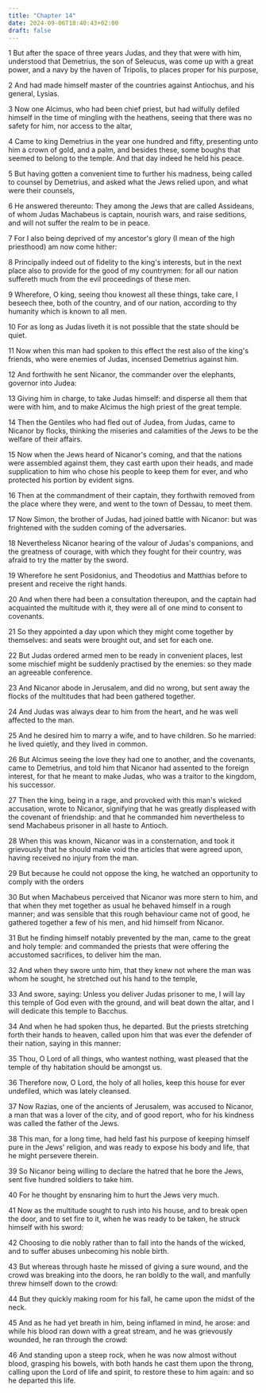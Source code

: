 ```yaml
---
title: "Chapter 14"
date: 2024-09-06T18:40:43+02:00
draft: false
---
```




1 But after the space of three years Judas, and they that were with him, understood that Demetrius, the son of Seleucus, was come up with a great power, and a navy by the haven of Tripolis, to places proper for his purpose,

2 And had made himself master of the countries against Antiochus, and his general, Lysias.

3 Now one Alcimus, who had been chief priest, but had wilfully defiled himself in the time of mingling with the heathens, seeing that there was no safety for him, nor access to the altar,

4 Came to king Demetrius in the year one hundred and fifty, presenting unto him a crown of gold, and a palm, and besides these, some boughs that seemed to belong to the temple. And that day indeed he held his peace.

5 But having gotten a convenient time to further his madness, being called to counsel by Demetrius, and asked what the Jews relied upon, and what were their counsels,

6 He answered thereunto: They among the Jews that are called Assideans, of whom Judas Machabeus is captain, nourish wars, and raise seditions, and will not suffer the realm to be in peace.

7 For I also being deprived of my ancestor's glory (I mean of the high priesthood) am now come hither:

8 Principally indeed out of fidelity to the king's interests, but in the next place also to provide for the good of my countrymen: for all our nation suffereth much from the evil proceedings of these men.

9 Wherefore, O king, seeing thou knowest all these things, take care, I beseech thee, both of the country, and of our nation, according to thy humanity which is known to all men.

10 For as long as Judas liveth it is not possible that the state should be quiet.

11 Now when this man had spoken to this effect the rest also of the king's friends, who were enemies of Judas, incensed Demetrius against him.

12 And forthwith he sent Nicanor, the commander over the elephants, governor into Judea:

13 Giving him in charge, to take Judas himself: and disperse all them that were with him, and to make Alcimus the high priest of the great temple.

14 Then the Gentiles who had fled out of Judea, from Judas, came to Nicanor by flocks, thinking the miseries and calamities of the Jews to be the welfare of their affairs.

15 Now when the Jews heard of Nicanor's coming, and that the nations were assembled against them, they cast earth upon their heads, and made supplication to him who chose his people to keep them for ever, and who protected his portion by evident signs.

16 Then at the commandment of their captain, they forthwith removed from the place where they were, and went to the town of Dessau, to meet them.

17 Now Simon, the brother of Judas, had joined battle with Nicanor: but was frightened with the sudden coming of the adversaries.

18 Nevertheless Nicanor hearing of the valour of Judas's companions, and the greatness of courage, with which they fought for their country, was afraid to try the matter by the sword.

19 Wherefore he sent Posidonius, and Theodotius and Matthias before to present and receive the right hands.

20 And when there had been a consultation thereupon, and the captain had acquainted the multitude with it, they were all of one mind to consent to covenants.

21 So they appointed a day upon which they might come together by themselves: and seats were brought out, and set for each one.

22 But Judas ordered armed men to be ready in convenient places, lest some mischief might be suddenly practised by the enemies: so they made an agreeable conference.

23 And Nicanor abode in Jerusalem, and did no wrong, but sent away the flocks of the multitudes that had been gathered together.

24 And Judas was always dear to him from the heart, and he was well affected to the man.

25 And he desired him to marry a wife, and to have children. So he married: he lived quietly, and they lived in common.

26 But Alcimus seeing the love they had one to another, and the covenants, came to Demetrius, and told him that Nicanor had assented to the foreign interest, for that he meant to make Judas, who was a traitor to the kingdom, his successor.

27 Then the king, being in a rage, and provoked with this man's wicked accusation, wrote to Nicanor, signifying that he was greatly displeased with the covenant of friendship: and that he commanded him nevertheless to send Machabeus prisoner in all haste to Antioch.

28 When this was known, Nicanor was in a consternation, and took it grievously that he should make void the articles that were agreed upon, having received no injury from the man.

29 But because he could not oppose the king, he watched an opportunity to comply with the orders

30 But when Machabeus perceived that Nicanor was more stern to him, and that when they met together as usual he behaved himself in a rough manner; and was sensible that this rough behaviour came not of good, he gathered together a few of his men, and hid himself from Nicanor.

31 But he finding himself notably prevented by the man, came to the great and holy temple: and commanded the priests that were offering the accustomed sacrifices, to deliver him the man.

32 And when they swore unto him, that they knew not where the man was whom he sought, he stretched out his hand to the temple,

33 And swore, saying: Unless you deliver Judas prisoner to me, I will lay this temple of God even with the ground, and will beat down the altar, and I will dedicate this temple to Bacchus.

34 And when he had spoken thus, he departed. But the priests stretching forth their hands to heaven, called upon him that was ever the defender of their nation, saying in this manner:

35 Thou, O Lord of all things, who wantest nothing, wast pleased that the temple of thy habitation should be amongst us.

36 Therefore now, O Lord, the holy of all holies, keep this house for ever undefiled, which was lately cleansed.

37 Now Razias, one of the ancients of Jerusalem, was accused to Nicanor, a man that was a lover of the city, and of good report, who for his kindness was called the father of the Jews.

38 This man, for a long time, had held fast his purpose of keeping himself pure in the Jews' religion, and was ready to expose his body and life, that he might persevere therein.

39 So Nicanor being willing to declare the hatred that he bore the Jews, sent five hundred soldiers to take him.

40 For he thought by ensnaring him to hurt the Jews very much.

41 Now as the multitude sought to rush into his house, and to break open the door, and to set fire to it, when he was ready to be taken, he struck himself with his sword:

42 Choosing to die nobly rather than to fall into the hands of the wicked, and to suffer abuses unbecoming his noble birth.

43 But whereas through haste he missed of giving a sure wound, and the crowd was breaking into the doors, he ran boldly to the wall, and manfully threw himself down to the crowd:

44 But they quickly making room for his fall, he came upon the midst of the neck.

45 And as he had yet breath in him, being inflamed in mind, he arose: and while his blood ran down with a great stream, and he was grievously wounded, he ran through the crowd:

46 And standing upon a steep rock, when he was now almost without blood, grasping his bowels, with both hands he cast them upon the throng, calling upon the Lord of life and spirit, to restore these to him again: and so he departed this life.

